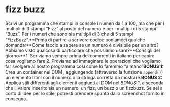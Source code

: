 fizz buzz
===
Scrivi un programma che stampi in console i numeri da 1 a 100,
ma che per i multipli di 3 stampi “Fizz” al posto del numero e per i multipli di 5 stampi “Buzz”.
Per i numeri che sono sia multipli di 3 che di 5 stampi “FizzBuzz”.**Prima di partire a scrivere codice poniamoci qualche domanda:**Come faccio a sapere se un numero è divisibile per un altro?
Abbiamo visto qualcosa di particolare che possiamo usare?**Consigli del giorno:**1. Scriviamo sempre prima dei commenti in italiano per capire cosa vogliamo fare
2. Proviamo ad immaginare le operazioni che vogliamo far svolgere al nostro programma così come lo faremmo “a mano”**BONUS 1:**
Crea un container nel DOM , aggiungendo (attraverso la funzione `append()`) un elemento html con il numero o la stringa corretta da mostrare.**BONUS 2:**
Applica stili differenti agli elementi aggiunti al DOM nel *BONUS 1*, a seconda che il valore inserito sia un numero, un fizz, un buzz o un fizzbuzz.
Se sei a corto di idee per lo stile, potresti prendere spunto dallo screenshot fornito in consegna.
